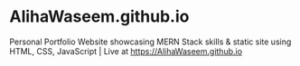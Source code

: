 # AlihaWaseem.github.io
 Personal Portfolio Website showcasing MERN Stack skills &amp; static site using HTML, CSS, JavaScript | Live at https://AlihaWaseem.github.io
